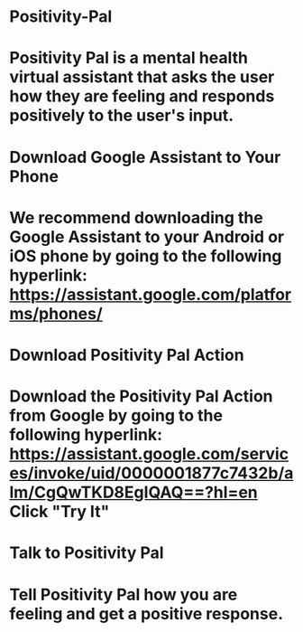 # Positivity-Pal

# Positivity Pal is a mental health virtual assistant that asks the user how they are feeling and responds positively to the user's input.

# Download Google Assistant to Your Phone
# We recommend downloading the Google Assistant to your Android or iOS phone by going to the following hyperlink: https://assistant.google.com/platforms/phones/

# Download Positivity Pal Action
# Download the Positivity Pal Action from Google by going to the following hyperlink: https://assistant.google.com/services/invoke/uid/0000001877c7432b/alm/CgQwTKD8EgIQAQ==?hl=en Click "Try It"

# Talk to Positivity Pal
# Tell Positivity Pal how you are feeling and get a positive response.
